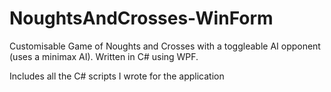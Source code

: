 # NoughtsAndCrosses-WinForm
Customisable Game of Noughts and Crosses with a toggleable AI opponent (uses a minimax AI). Written in C# using WPF.

Includes all the C# scripts I wrote for the application
